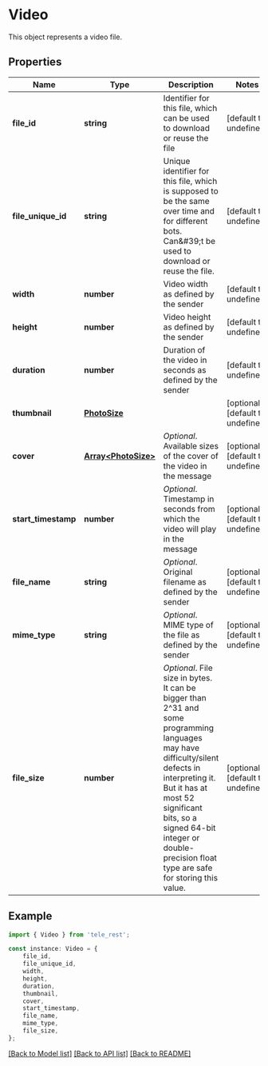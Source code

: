 # Video

This object represents a video file.

## Properties

Name | Type | Description | Notes
------------ | ------------- | ------------- | -------------
**file_id** | **string** | Identifier for this file, which can be used to download or reuse the file | [default to undefined]
**file_unique_id** | **string** | Unique identifier for this file, which is supposed to be the same over time and for different bots. Can\&#39;t be used to download or reuse the file. | [default to undefined]
**width** | **number** | Video width as defined by the sender | [default to undefined]
**height** | **number** | Video height as defined by the sender | [default to undefined]
**duration** | **number** | Duration of the video in seconds as defined by the sender | [default to undefined]
**thumbnail** | [**PhotoSize**](PhotoSize.md) |  | [optional] [default to undefined]
**cover** | [**Array&lt;PhotoSize&gt;**](PhotoSize.md) | *Optional*. Available sizes of the cover of the video in the message | [optional] [default to undefined]
**start_timestamp** | **number** | *Optional*. Timestamp in seconds from which the video will play in the message | [optional] [default to undefined]
**file_name** | **string** | *Optional*. Original filename as defined by the sender | [optional] [default to undefined]
**mime_type** | **string** | *Optional*. MIME type of the file as defined by the sender | [optional] [default to undefined]
**file_size** | **number** | *Optional*. File size in bytes. It can be bigger than 2^31 and some programming languages may have difficulty/silent defects in interpreting it. But it has at most 52 significant bits, so a signed 64-bit integer or double-precision float type are safe for storing this value. | [optional] [default to undefined]

## Example

```typescript
import { Video } from 'tele_rest';

const instance: Video = {
    file_id,
    file_unique_id,
    width,
    height,
    duration,
    thumbnail,
    cover,
    start_timestamp,
    file_name,
    mime_type,
    file_size,
};
```

[[Back to Model list]](../README.md#documentation-for-models) [[Back to API list]](../README.md#documentation-for-api-endpoints) [[Back to README]](../README.md)
